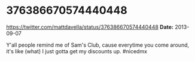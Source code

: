 # 376386670574440448
https://twitter.com/mattdavella/status/376386670574440448
**Date:** 2013-09-07

Y'all people remind me of Sam's Club, cause everytime you come around, it's like (what) I just gotta get my discounts up. #nicedmx

